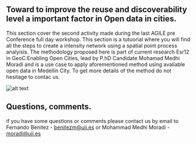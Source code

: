## Toward to improve the reuse and discoverability level a important factor in Open data in cities. 

This section cover the second activity made during the last AGILE pre Conference full day workshop. This section is a tutuorial where you will find all the steps to create a intensity network using a spatial point process analyisis. The methodology proposed here is part of current research Esr12 in GeoC:Enabling Open Cities, lead by P.hD Candidate Mohamad Medhi Moradi and is a use case to apply aforementioned method using avaliable open data in Medellin City. To get more details of the method do not hesitage to contac us. 

![alt text](https://github.com/GeoTecINIT/OpenData4OpenCities/tree/master/OD4OD2017/images/IMG_0802.JPG)

## Questions, comments.

if you have some questions or comments please contact us by email to Fernando Benitez - benitezm@uji.es or Mohammad Medhi Moradi - moradi@uji.es

